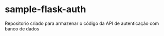 # sample-flask-auth

Repositorio criado para armazenar o código da API de autenticação com banco de dados
